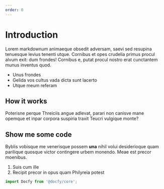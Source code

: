 ```yaml
---
order: 0
---
```


# Introduction

Lorem markdownum animaeque obsedit adversam, saevi sed resupina tenuesque levius
tenenti utque. Cornibus et opes crudelia primus procul alvum exit: dum frondes!
Cornibus e, putat procul nostro erat cunctantem munus inventus quod.

- Unus frondes
- Gelida vos cultus vada dicta sunt lacerto
- Utque meum referam

## How it works

Poterisne perque Threiciis angue adlevat, parari non canisve mane opemque et
inpar corpora suspiria traxit Teucri vulgique monte?

## Show me some code

Byblis vobisque me venerisque possem **una** nihil volui desiderioque quam
parilique quosque victor contingere urbem monendo. Meae est precor moenibus.

1. Suis cum ille
3. Recipit precor in opus quam Philyreia potest

```js
import Docfy from '@docfy/core';
```
